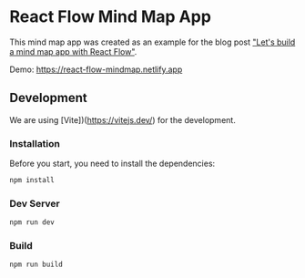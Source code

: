 # React Flow Mind Map App

This mind map app was created as an example for the blog post ["Let's build a mind map app with React Flow"](https://reactflow.dev/blog/mind-map-app-with-react-flow/).

Demo: https://react-flow-mindmap.netlify.app

## Development

We are using [Vite])(https://vitejs.dev/) for the development.

### Installation

Before you start, you need to install the dependencies:

```sh
npm install
```

### Dev Server

```sh
npm run dev
```

### Build

```sh
npm run build
```
